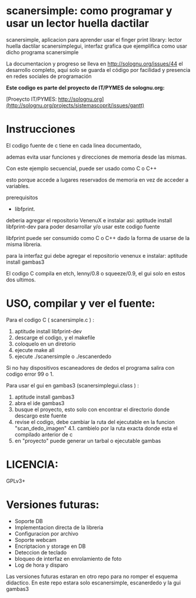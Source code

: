 scanersimple: como programar y usar un lector huella dactilar
============

scanersimple, aplicacion para aprender usar el finger print library: lector huella dactilar
scanersimplegui, interfaz grafica que ejemplifica como usar dicho programa scanersimple

La documentacion y progreso se lleva en http://solognu.org/issues/44 el desarrollo completo, aquí solo se guarda el código por facilidad y presencia en redes sociales de programación

**Este codigo es parte del proyecto de IT/PYMES de solognu.org:** 

[Proeycto IT/PYMES: http://solognu.org](http://solognu.org/projects/sistemascoprit/issues/gantt)


Instrucciones
=============

El codigo fuente de c tiene en cada linea documentado, 

ademas evita usar funciones y direcciones de memoria desde las mismas.

Con este ejemplo secuencial, puede ser usado como C o C++

esto porque accede a lugares reservados de memoria en vez de acceder a variables.

prerequisitos

* libfprint.

deberia agregar el repositorio VenenuX e instalar asi: aptitude install libfprint-dev
para poder desarrollar y/o usar este codigo fuente

libfprint puede ser consumido como C o C++ dado la forma de usarse de la misma libreria.

para la interfaz gui debe agregar el repositorio venenux e instalar: aptitude install gambas3

El codigo C compila en etch, lenny/0.8 o squeeze/0.9, el gui solo en estos dos ultimos.

USO, compilar y ver el fuente:
=============================

Para el codigo C ( scanersimple.c ) :

1. aptitude install libfprint-dev
2. descarge el codigo, y el makefile
3. coloquelo en un diretorio
4. ejecute make all
5. ejecute ./scanersimple o ./escanerdedo

Si no hay dispositivos escaneadores de dedos el programa salira con codigo error 99 o 1.


Para usar el gui en gambas3 (scanersimplegui.class ) :

1. aptitude install gambas3
2. abra el ide gambas3
3. busque el proyecto, esto solo con encontrar el directorio donde descargo este fuente
4. revise el codigo, debe cambiar la ruta del ejecutable en la funcion "scan_dedo_imagen" 
4.1. cambielo por la ruta exacta donde esta el compilado anterior de c
5. en "proyecto" puede generar un tarbal o ejecutable gambas

LICENCIA:
========

GPLv3+

Versiones futuras:
=================

* Soporte DB
* Implementacion directa de la libreria
* Configuracion por archivo
* Soporte webcam
* Encriptacion y storage en DB
* Deteccion de teclado
* bloqueo de interfaz en enrolamiento de foto
* Log de hora y disparo

Las versiones futuras estaran en otro repo para no romper el esquema didactico.
En este repo estara solo escanersimple, escanerdedo y la gui gambas3
